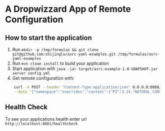 # A Dropwizzard App of Remote Configuration

How to start the application
---
1. Run `mkdir -p /tmp/formulas && git clone git@github.com:shijinglu/asrc-yaml-examples.git /tmp/formulas/asrc-yaml-examples`
1. Run `mvn clean install` to build your application
1. Start application with `java -jar target/asrc-example-1.0-SNAPSHOT.jar server config.yml`
1. Get remote configuration with:

```sh
    curl -X POST --header "Content-Type:application/json" 0.0.0.0:8080/user/getConfig \
    --data '{"namespace":"overrides","context":{"PI":3.14,"NATURAL_CONSTANT_E":2.718,"first_name":"Alice","last_name":"Liddell","toggle_flag_on":true,"toggle_flag_off":false}}'
```


Health Check
---

To see your applications health enter url `http://localhost:8081/healthcheck`
